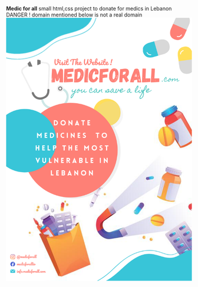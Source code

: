 **Medic for all**
small html,css project to donate for medics in Lebanon 
DANGER ! domain mentioned below is not a real domain
<img src="Poster.png">
